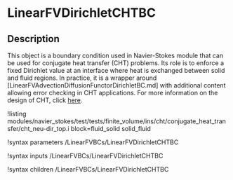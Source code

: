 # LinearFVDirichletCHTBC

## Description

This object is a boundary condition used in Navier-Stokes module that can be used for conjugate heat transfer (CHT) problems.
Its role is to enforce a fixed Dirichlet value at an interface where heat is exchanged between solid and fluid regions.
In practice, it is a wrapper around [LinearFVAdvectionDiffusionFunctorDirichletBC.md] with additional content
allowing error checking in CHT applications. For more information on the design of CHT, click [here](linear_fv_cht.md).

!listing modules/navier_stokes/test/tests/finite_volume/ins/cht/conjugate_heat_transfer/cht_neu-dir_top.i block=fluid_solid solid_fluid

!syntax parameters /LinearFVBCs/LinearFVDirichletCHTBC

!syntax inputs /LinearFVBCs/LinearFVDirichletCHTBC

!syntax children /LinearFVBCs/LinearFVDirichletCHTBC
